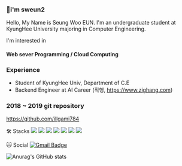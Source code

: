 ### 👋i'm sweun2
Hello, My Name is Seung Woo EUN.
I'm an undergraduate student at KyungHee University majoring in Computer Engineering.

I'm interested in
#### Web sever Programming / Cloud Computing

### Experience
- Student of KyungHee Univ, Department of C.E
- Backend Engineer at AI Career (직행, https://www.zighang.com) 

### 2018 ~ 2019 git repository
https://github.com/illgami784

🛠️ Stacks
<a><img src="https://img.shields.io/badge/Spring-6DB33F?style=flat-square&logo=Spring&logoColor=ffffff"/></a>
<a><img src="https://img.shields.io/badge/MySQL-4479A1?style=flat-square&logo=MySQL&logoColor=ffffff"/></a>
<a><img src="https://img.shields.io/badge/Redis-DC382D?style=flat-square&logo=Redis&logoColor=ffffff"/><a/>
<a><img src="https://img.shields.io/badge/React-61DAFB?style=flat-square&logo=React&logoColor=000000"/></a>
<a><img src="https://img.shields.io/badge/Docker-2496ED?style=flat-square&logo=Docker&logoColor=ffffff"/></a>
<a><img src="https://img.shields.io/badge/Amazon%20AWS-232F3E?style=flat-square&logo=Amazon%20AWS&logoColor=ffffff"/></a>
<a><img src="https://img.shields.io/badge/GitHub Actions-#2088FF?style=flat-square&logo=GitHub Actions&logoColor=ffffff"/></a>

🐱 Social
[![Gmail Badge](https://img.shields.io/badge/Gmail-d14836?style=flat-square&logo=Gmail&logoColor=white&link=mailto:sweun3@gmail.com)](sweun3@gmail.com)

![Anurag's GitHub stats](https://github-readme-stats.vercel.app/api?username=sweun2&show_icons=true&theme=react)            
